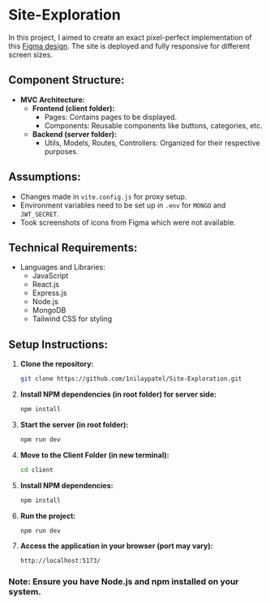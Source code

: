# Site-Exploration

In this project, I aimed to create an exact pixel-perfect implementation of this [Figma design](https://www.figma.com/file/qikBjRR4Fq8BVKhg4uC9MP/Test-Email-(Copy)?type=design&node-id=1-428&mode=design).
The site is deployed and fully responsive for different screen sizes.

## Component Structure:

- **MVC Architecture:**
  - **Frontend (client folder):**
    - Pages: Contains pages to be displayed.
    - Components: Reusable components like buttons, categories, etc.
  - **Backend (server folder):**
    - Utils, Models, Routes, Controllers: Organized for their respective purposes.

## Assumptions:
- Changes made in `vite.config.js` for proxy setup.
- Environment variables need to be set up in `.env` for `MONGO` and `JWT_SECRET`.
- Took screenshots of icons from Figma which were not available.

## Technical Requirements:

- Languages and Libraries:
  - JavaScript
  - React.js
  - Express.js
  - Node.js
  - MongoDB
  - Tailwind CSS for styling

## Setup Instructions:

1. **Clone the repository:**
   ```bash
   git clone https://github.com/1nilaypatel/Site-Exploration.git

2. **Install NPM dependencies (in root folder) for server side:**
    ```bash
    npm install

3. **Start the server (in root folder):**
    ```bash
    npm run dev

4. **Move to the Client Folder (in new terminal):**
    ```bash
    cd client

5. **Install NPM dependencies:**
    ```bash
    npm install

6. **Run the project:**
    ```bash
    npm run dev

7. **Access the application in your browser (port may vary):**
    ```bash
    http://localhost:5173/

### Note: Ensure you have Node.js and npm installed on your system.
